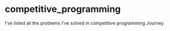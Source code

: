 # competitive_programming
I've listed all the problems I've solved in competitive programming Journey.
